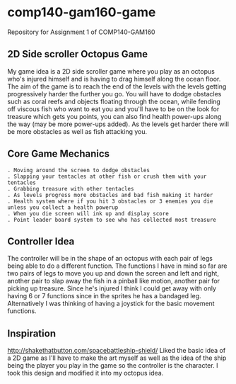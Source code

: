 # comp140-gam160-game
Repository for Assignment 1 of COMP140-GAM160


## 2D Side scroller Octopus Game
My game idea is a 2D side scroller game where you play as an octopus who's injured himself and is having to drag himself along the ocean floor. The aim of the game is to reach the end of the levels with the levels getting progressively harder the further you go. You will have to dodge obstacles such as coral reefs and objects floating through the ocean, while fending off viscous fish who want to eat you and you'll have to be on the look for treasure which gets you points, you can also find health power-ups along the way (may be more power-ups added). As the levels get harder there will be more obstacles as well as fish attacking you. 

## Core Game Mechanics
    . Moving around the screen to dodge obstacles
    . Slapping your tentacles at other fish or crush them with your tentacles
    . Grabbing treasure with other tentacles
    . As levels progress more obstacles and bad fish making it harder
    . Health system where if you hit 3 obstacles or 3 enemies you die unless you collect a health powerup
    . When you die screen will ink up and display score
    . Point leader board system to see who has collected most treasure

## Controller Idea
The controller will be in the shape of an octopus with each pair of legs being able to do a different function. The functions I have in mind so far are two pairs of legs to move you up and down the screen and left and right, another pair to slap away the fish in a pinball like motion, another pair for picking up treasure. Since he's injured I think I could get away with only having 6 or 7 functions since in the sprites he has a bandaged leg. Alternatively I was thinking of having a joystick for the basic movement functions.

## Inspiration
http://shakethatbutton.com/spacebattleship-shield/
Liked the basic idea of a 2D game as I'll have to make the art myself as well as the idea of the ship being the player you play in the game so the controller is the character. I took this design and modified it into my octopus idea. 
